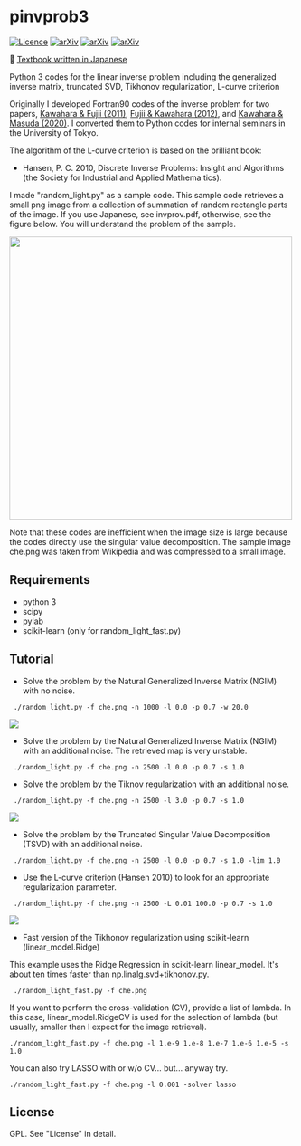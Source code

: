 pinvprob3
=========
[![Licence](http://img.shields.io/badge/license-GPLv2-blue.svg?style=flat)](http://www.gnu.org/licenses/gpl-2.0.html)
[![arXiv](http://img.shields.io/badge/arXiv-1106.0136-red.svg?style=flat)](http://arxiv.org/abs/1106.0136)
[![arXiv](http://img.shields.io/badge/arXiv-1204.3504-green.svg?style=flat)](http://arxiv.org/abs/1204.3504)
[![arXiv](http://img.shields.io/badge/arXiv-2007.13096-blue.svg?style=flat)](http://arxiv.org/abs/2007.13096)

📙 [Textbook written in Japanese](https://github.com/HajimeKawahara/pinvprob/blob/master/invprob.pdf)

Python 3 codes for the linear inverse problem including the generalized inverse matrix, truncated SVD, Tikhonov regularization, L-curve criterion

Originally I developed Fortran90 codes of the inverse problem for two papers, 
[Kawahara & Fujii (2011)](http://arxiv.org/abs/1106.0136), [Fujii & Kawahara (2012)](http://arxiv.org/abs/1204.3504), and [Kawahara & Masuda (2020)](http://arxiv.org/abs/2007.13096). I converted them to Python codes for internal seminars in the University of Tokyo.

The algorithm of the L-curve criterion is based on the brilliant book:

* Hansen, P. C. 2010, Discrete Inverse Problems: Insight and Algorithms (the Society for Industrial and Applied Mathema
tics).

I made "random_light.py" as a sample code. This sample code retrieves a small png image from a collection of summation of random rectangle parts of the image. If you use Japanese, see invprov.pdf, otherwise, see the figure below. You will understand the problem of the sample. 

<img src="./figure/figure1.png" Titie="explanation" Width=500px>

Note that these codes are inefficient when the image size is large because the codes directly use the singular value decomposition. The sample image che.png was taken from Wikipedia and was compressed to a small image.

Requirements
------------------

* python 3
* scipy
* pylab
* scikit-learn (only for random_light_fast.py)

Tutorial
-------------------------

* Solve the problem by the Natural Generalized Inverse Matrix (NGIM) with no noise.

~~~~
 ./random_light.py -f che.png -n 1000 -l 0.0 -p 0.7 -w 20.0
~~~~

<img src="./figure/figure2.png" Titie="explanation">


* Solve the problem by the Natural Generalized Inverse Matrix (NGIM) with an additional noise. The retrieved map is very unstable.

~~~~ 
 ./random_light.py -f che.png -n 2500 -l 0.0 -p 0.7 -s 1.0
~~~~

* Solve the problem by the Tiknov regularization with an additional noise. 

~~~~
 ./random_light.py -f che.png -n 2500 -l 3.0 -p 0.7 -s 1.0
~~~~

<img src="./figure/figure3.png" Titie="explanation">


* Solve the problem by the Truncated Singular Value Decomposition (TSVD) with an additional noise. 

~~~~
 ./random_light.py -f che.png -n 2500 -l 0.0 -p 0.7 -s 1.0 -lim 1.0
~~~~

* Use the L-curve criterion (Hansen 2010) to look for an appropriate regularization parameter. 

~~~~
 ./random_light.py -f che.png -n 2500 -L 0.01 100.0 -p 0.7 -s 1.0
~~~~

<img src="./figure/figure4.png" Titie="explanation">

* Fast version of the Tikhonov regularization using scikit-learn (linear_model.Ridge)

This example uses the Ridge Regression in scikit-learn linear_model. It's about ten times faster than np.linalg.svd+tikhonov.py. 

~~~~
 ./random_light_fast.py -f che.png
~~~~

If you want to perform the cross-validation (CV), provide a list of lambda. In this case, linear_model.RidgeCV is used for the selection of lambda (but usually, smaller than I expect for the image retrieval).

~~~~
./random_light_fast.py -f che.png -l 1.e-9 1.e-8 1.e-7 1.e-6 1.e-5 -s 1.0
~~~~

You can also try LASSO with or w/o CV... but... anyway try.

~~~~
./random_light_fast.py -f che.png -l 0.001 -solver lasso
~~~~

License
------------

GPL. See "License" in detail. 
